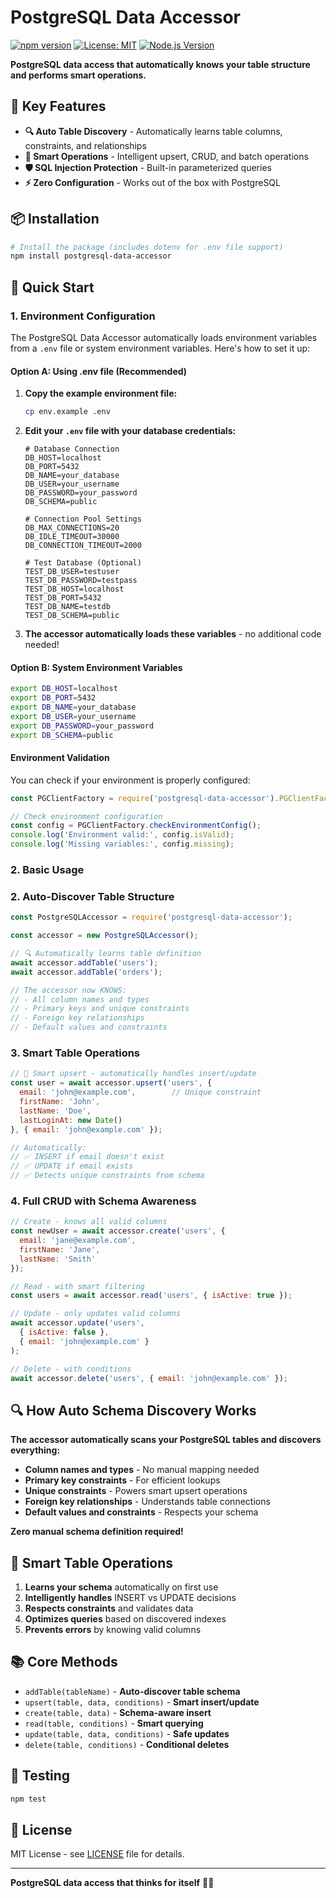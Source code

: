 # PostgreSQL Data Accessor

[![npm version](https://badge.fury.io/js/postgresql-data-accessor.svg)](https://badge.fury.io/js/postgresql-data-accessor)
[![License: MIT](https://img.shields.io/badge/License-MIT-yellow.svg)](https://opensource.org/licenses/MIT)
[![Node.js Version](https://img.shields.io/badge/node-%3E%3D14.0.0-brightgreen.svg)](https://nodejs.org/)

**PostgreSQL data access that automatically knows your table structure and performs smart operations.**

## 🚀 **Key Features**

- **🔍 Auto Table Discovery** - Automatically learns table columns, constraints, and relationships
- **🧠 Smart Operations** - Intelligent upsert, CRUD, and batch operations
- **🛡️ SQL Injection Protection** - Built-in parameterized queries
- **⚡ Zero Configuration** - Works out of the box with PostgreSQL

## 📦 **Installation**

```bash
# Install the package (includes dotenv for .env file support)
npm install postgresql-data-accessor
```

## 🚀 **Quick Start**

### 1. **Environment Configuration**

The PostgreSQL Data Accessor automatically loads environment variables from a `.env` file or system environment variables. Here's how to set it up:

#### **Option A: Using .env file (Recommended)**

1. **Copy the example environment file:**
   ```bash
   cp env.example .env
   ```

2. **Edit your `.env` file with your database credentials:**
   ```env
   # Database Connection
   DB_HOST=localhost
   DB_PORT=5432
   DB_NAME=your_database
   DB_USER=your_username
   DB_PASSWORD=your_password
   DB_SCHEMA=public
   
   # Connection Pool Settings
   DB_MAX_CONNECTIONS=20
   DB_IDLE_TIMEOUT=30000
   DB_CONNECTION_TIMEOUT=2000
   
   # Test Database (Optional)
   TEST_DB_USER=testuser
   TEST_DB_PASSWORD=testpass
   TEST_DB_HOST=localhost
   TEST_DB_PORT=5432
   TEST_DB_NAME=testdb
   TEST_DB_SCHEMA=public
   ```

3. **The accessor automatically loads these variables** - no additional code needed!

#### **Option B: System Environment Variables**
```bash
export DB_HOST=localhost
export DB_PORT=5432
export DB_NAME=your_database
export DB_USER=your_username
export DB_PASSWORD=your_password
export DB_SCHEMA=public
```

#### **Environment Validation**

You can check if your environment is properly configured:

```javascript
const PGClientFactory = require('postgresql-data-accessor').PGClientFactory;

// Check environment configuration
const config = PGClientFactory.checkEnvironmentConfig();
console.log('Environment valid:', config.isValid);
console.log('Missing variables:', config.missing);
```

### 2. **Basic Usage**

### 2. **Auto-Discover Table Structure**
```javascript
const PostgreSQLAccessor = require('postgresql-data-accessor');

const accessor = new PostgreSQLAccessor();

// 🔍 Automatically learns table definition
await accessor.addTable('users');
await accessor.addTable('orders');

// The accessor now KNOWS:
// - All column names and types
// - Primary keys and unique constraints
// - Foreign key relationships
// - Default values and constraints
```

### 3. **Smart Table Operations**
```javascript
// 🧠 Smart upsert - automatically handles insert/update
const user = await accessor.upsert('users', {
  email: 'john@example.com',        // Unique constraint
  firstName: 'John',
  lastName: 'Doe',
  lastLoginAt: new Date()
}, { email: 'john@example.com' });

// Automatically:
// ✅ INSERT if email doesn't exist
// ✅ UPDATE if email exists
// ✅ Detects unique constraints from schema
```

### 4. **Full CRUD with Schema Awareness**
```javascript
// Create - knows all valid columns
const newUser = await accessor.create('users', {
  email: 'jane@example.com',
  firstName: 'Jane',
  lastName: 'Smith'
});

// Read - with smart filtering
const users = await accessor.read('users', { isActive: true });

// Update - only updates valid columns
await accessor.update('users', 
  { isActive: false }, 
  { email: 'john@example.com' }
);

// Delete - with conditions
await accessor.delete('users', { email: 'john@example.com' });
```

## 🔍 **How Auto Schema Discovery Works**

**The accessor automatically scans your PostgreSQL tables and discovers everything:**

- **Column names and types** - No manual mapping needed
- **Primary key constraints** - For efficient lookups
- **Unique constraints** - Powers smart upsert operations
- **Foreign key relationships** - Understands table connections
- **Default values and constraints** - Respects your schema

**Zero manual schema definition required!**

## 🧠 **Smart Table Operations**

1. **Learns your schema** automatically on first use
2. **Intelligently handles** INSERT vs UPDATE decisions
3. **Respects constraints** and validates data
4. **Optimizes queries** based on discovered indexes
5. **Prevents errors** by knowing valid columns

## 📚 **Core Methods**

- `addTable(tableName)` - **Auto-discover table schema**
- `upsert(table, data, conditions)` - **Smart insert/update**
- `create(table, data)` - **Schema-aware insert**
- `read(table, conditions)` - **Smart querying**
- `update(table, data, conditions)` - **Safe updates**
- `delete(table, conditions)` - **Conditional deletes**

## 🧪 **Testing**

```bash
npm test
```

## 📄 **License**

MIT License - see [LICENSE](LICENSE) file for details.

---

**PostgreSQL data access that thinks for itself** 🧠✨
